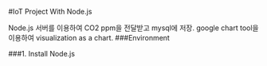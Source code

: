 #IoT Project With Node.js

Node.js 서버를 이용하여 CO2 ppm을 전달받고 mysql에 저장.
google chart tool을 이용하여 visualization as a chart.
###Environment

###1. Install Node.js